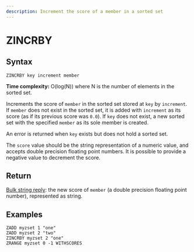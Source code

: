 ```yaml
---
description: Increment the score of a member in a sorted set
---
```


# ZINCRBY

## Syntax

    ZINCRBY key increment member

**Time complexity:** O(log(N)) where N is the number of elements in the sorted set.

Increments the score of `member` in the sorted set stored at `key` by
`increment`.
If `member` does not exist in the sorted set, it is added with `increment` as
its score (as if its previous score was `0.0`).
If `key` does not exist, a new sorted set with the specified `member` as its
sole member is created.

An error is returned when `key` exists but does not hold a sorted set.

The `score` value should be the string representation of a numeric value, and
accepts double precision floating point numbers.
It is possible to provide a negative value to decrement the score.

## Return

[Bulk string reply](https://redis.io/docs/reference/protocol-spec#resp-bulk-strings): the new score of `member` (a double precision floating point
number), represented as string.

## Examples

```cli
ZADD myzset 1 "one"
ZADD myzset 2 "two"
ZINCRBY myzset 2 "one"
ZRANGE myzset 0 -1 WITHSCORES
```
